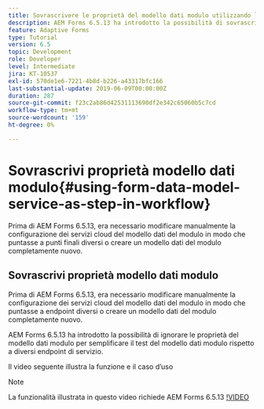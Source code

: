 ```yaml
---
title: Sovrascrivere le proprietà del modello dati modulo utilizzando la configurazione OSGi
description: AEM Forms 6.5.13 ha introdotto la possibilità di sovrascrivere le proprietà dei modelli di dati dei moduli per semplificare la verifica di un modello di dati del modulo rispetto a endpoint diversi.
feature: Adaptive Forms
type: Tutorial
version: 6.5
topic: Development
role: Developer
level: Intermediate
jira: KT-10537
exl-id: 570de1e6-7221-4b8d-b226-a43317bfc166
last-substantial-update: 2019-06-09T00:00:00Z
duration: 287
source-git-commit: f23c2ab86d42531113690df2e342c65060b5c7cd
workflow-type: tm+mt
source-wordcount: '159'
ht-degree: 0%

---
```


# Sovrascrivi proprietà modello dati modulo{#using-form-data-model-service-as-step-in-workflow}

Prima di AEM Forms 6.5.13, era necessario modificare manualmente la configurazione dei servizi cloud del modello dati del modulo in modo che puntasse a punti finali diversi o creare un modello dati del modulo completamente nuovo.

## Sovrascrivi proprietà modello dati modulo

Prima di AEM Forms 6.5.13, era necessario modificare manualmente la configurazione dei servizi cloud del modello dati del modulo in modo che puntasse a endpoint diversi o creare un modello dati del modulo completamente nuovo.

AEM Forms 6.5.13 ha introdotto la possibilità di ignorare le proprietà del modello dati modulo per semplificare il test del modello dati modulo rispetto a diversi endpoint di servizio.

Il video seguente illustra la funzione e il caso d’uso

>[!NOTE]
>La funzionalità illustrata in questo video richiede AEM Forms 6.5.13
>[!VIDEO](https://video.tv.adobe.com/v/343762?quality=12&learn=on)
